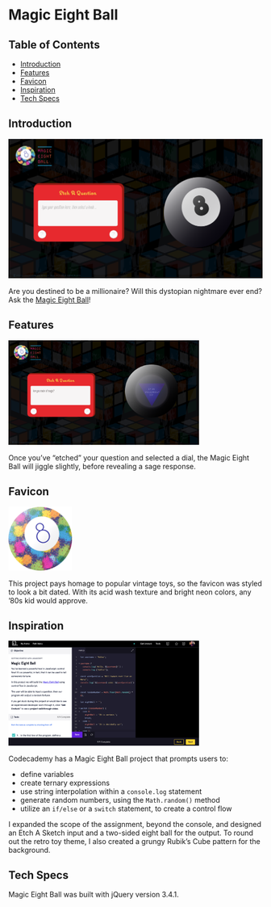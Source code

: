 # Magic Eight Ball

## Table of Contents

 + [Introduction](#introduction)
 + [Features](#features)
 + [Favicon](#favicon)
 + [Inspiration](#inspiration)
 + [Tech Specs](#tech-specs)

## Introduction

 ![Homepage screenshot](images/read-me/homepage.png "Homepage screenshot")

 Are you destined to be a millionaire? Will this dystopian nightmare ever end? Ask the [Magic Eight Ball](https://cassiopeian.github.io/magic-eight-ball/)!

## Features
 
 <img src="images/read-me/meb-response.png" style="width: 75%">

 Once you’ve “etched” your question and selected a dial, the Magic Eight Ball will jiggle slightly, before revealing a sage response.

## Favicon

 <img src="images/splatter-eight-ball-01.png" style="width: 25%">

 This project pays homage to popular vintage toys, so the favicon was styled to look a bit dated. With its acid wash texture and bright neon colors, any ’80s kid would approve.

## Inspiration

 <img src="images/read-me/cc-magic-eight-ball.png" style="width: 75%">

 Codecademy has a Magic Eight Ball project that prompts users to:
 + define variables
 + create ternary expressions
 + use string interpolation within a `console.log` statement
 + generate random numbers, using the `Math.random()` method
 + utilize an `if/else` or a `switch` statement, to create a control flow

 I expanded the scope of the assignment, beyond the console, and designed an Etch A Sketch input and a two-sided eight ball for the output. To round out the retro toy theme, I also created a grungy Rubik’s Cube pattern for the background.

## Tech Specs

 Magic Eight Ball was built with jQuery version 3.4.1.

